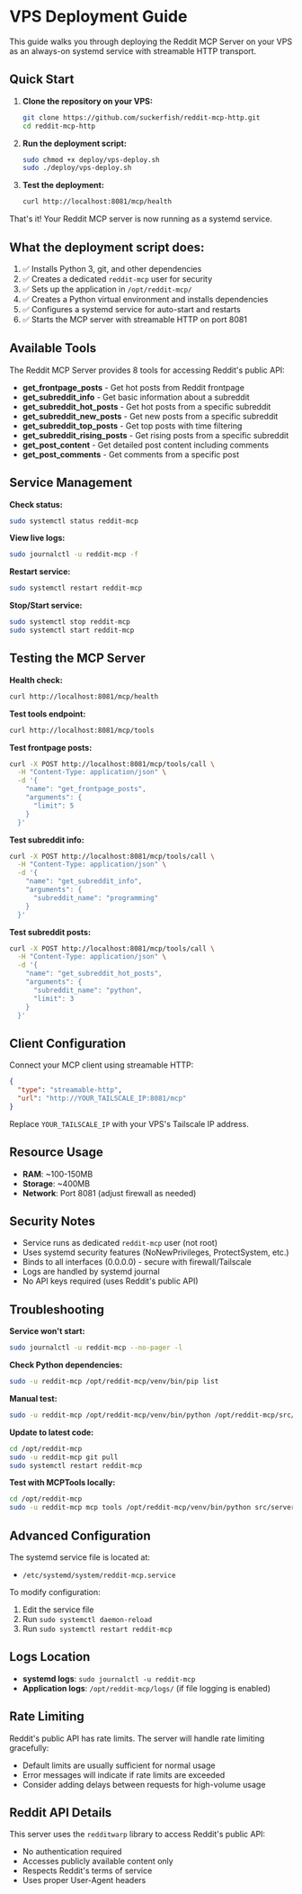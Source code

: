 # VPS Deployment Guide

This guide walks you through deploying the Reddit MCP Server on your VPS as an always-on systemd service with streamable HTTP transport.

## Quick Start

1. **Clone the repository on your VPS:**
   ```bash
   git clone https://github.com/suckerfish/reddit-mcp-http.git
   cd reddit-mcp-http
   ```

2. **Run the deployment script:**
   ```bash
   sudo chmod +x deploy/vps-deploy.sh
   sudo ./deploy/vps-deploy.sh
   ```

3. **Test the deployment:**
   ```bash
   curl http://localhost:8081/mcp/health
   ```

That's it! Your Reddit MCP server is now running as a systemd service.

## What the deployment script does:

1. ✅ Installs Python 3, git, and other dependencies
2. ✅ Creates a dedicated `reddit-mcp` user for security
3. ✅ Sets up the application in `/opt/reddit-mcp/`
4. ✅ Creates a Python virtual environment and installs dependencies
5. ✅ Configures a systemd service for auto-start and restarts
6. ✅ Starts the MCP server with streamable HTTP on port 8081

## Available Tools

The Reddit MCP Server provides 8 tools for accessing Reddit's public API:

- **get_frontpage_posts** - Get hot posts from Reddit frontpage
- **get_subreddit_info** - Get basic information about a subreddit  
- **get_subreddit_hot_posts** - Get hot posts from a specific subreddit
- **get_subreddit_new_posts** - Get new posts from a specific subreddit
- **get_subreddit_top_posts** - Get top posts with time filtering
- **get_subreddit_rising_posts** - Get rising posts from a specific subreddit
- **get_post_content** - Get detailed post content including comments
- **get_post_comments** - Get comments from a specific post

## Service Management

**Check status:**
```bash
sudo systemctl status reddit-mcp
```

**View live logs:**
```bash
sudo journalctl -u reddit-mcp -f
```

**Restart service:**
```bash
sudo systemctl restart reddit-mcp
```

**Stop/Start service:**
```bash
sudo systemctl stop reddit-mcp
sudo systemctl start reddit-mcp
```

## Testing the MCP Server

**Health check:**
```bash
curl http://localhost:8081/mcp/health
```

**Test tools endpoint:**
```bash
curl http://localhost:8081/mcp/tools
```

**Test frontpage posts:**
```bash
curl -X POST http://localhost:8081/mcp/tools/call \
  -H "Content-Type: application/json" \
  -d '{
    "name": "get_frontpage_posts", 
    "arguments": {
      "limit": 5
    }
  }'
```

**Test subreddit info:**
```bash
curl -X POST http://localhost:8081/mcp/tools/call \
  -H "Content-Type: application/json" \
  -d '{
    "name": "get_subreddit_info", 
    "arguments": {
      "subreddit_name": "programming"
    }
  }'
```

**Test subreddit posts:**
```bash
curl -X POST http://localhost:8081/mcp/tools/call \
  -H "Content-Type: application/json" \
  -d '{
    "name": "get_subreddit_hot_posts", 
    "arguments": {
      "subreddit_name": "python",
      "limit": 3
    }
  }'
```

## Client Configuration

Connect your MCP client using streamable HTTP:

```json
{
  "type": "streamable-http", 
  "url": "http://YOUR_TAILSCALE_IP:8081/mcp"
}
```

Replace `YOUR_TAILSCALE_IP` with your VPS's Tailscale IP address.

## Resource Usage

- **RAM**: ~100-150MB
- **Storage**: ~400MB
- **Network**: Port 8081 (adjust firewall as needed)

## Security Notes

- Service runs as dedicated `reddit-mcp` user (not root)
- Uses systemd security features (NoNewPrivileges, ProtectSystem, etc.)
- Binds to all interfaces (0.0.0.0) - secure with firewall/Tailscale
- Logs are handled by systemd journal
- No API keys required (uses Reddit's public API)

## Troubleshooting

**Service won't start:**
```bash
sudo journalctl -u reddit-mcp --no-pager -l
```

**Check Python dependencies:**
```bash
sudo -u reddit-mcp /opt/reddit-mcp/venv/bin/pip list
```

**Manual test:**
```bash
sudo -u reddit-mcp /opt/reddit-mcp/venv/bin/python /opt/reddit-mcp/src/server.py --transport streamable-http --host 0.0.0.0 --port 8081
```

**Update to latest code:**
```bash
cd /opt/reddit-mcp
sudo -u reddit-mcp git pull
sudo systemctl restart reddit-mcp
```

**Test with MCPTools locally:**
```bash
cd /opt/reddit-mcp
sudo -u reddit-mcp mcp tools /opt/reddit-mcp/venv/bin/python src/server.py
```

## Advanced Configuration

The systemd service file is located at:
- `/etc/systemd/system/reddit-mcp.service`

To modify configuration:
1. Edit the service file
2. Run `sudo systemctl daemon-reload`
3. Run `sudo systemctl restart reddit-mcp`

## Logs Location

- **systemd logs**: `sudo journalctl -u reddit-mcp`
- **Application logs**: `/opt/reddit-mcp/logs/` (if file logging is enabled)

## Rate Limiting

Reddit's public API has rate limits. The server will handle rate limiting gracefully:
- Default limits are usually sufficient for normal usage
- Error messages will indicate if rate limits are exceeded
- Consider adding delays between requests for high-volume usage

## Reddit API Details

This server uses the `redditwarp` library to access Reddit's public API:
- No authentication required
- Accesses publicly available content only
- Respects Reddit's terms of service
- Uses proper User-Agent headers